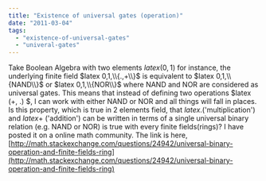 ```yaml
---
title: "Existence of universal gates (operation)"
date: "2011-03-04"
tags: 
  - "existence-of-universal-gates"
  - "univeral-gates"
---
```


Take Boolean Algebra with two elements $latex (0, 1)$ for instance, the underlying finite field $latex 0,1,\\{.,+\\}$ is equivalent to $latex 0,1,\\{NAND\\}$ or $latex 0,1,\\{NOR\\}$ where NAND and NOR are considered as universal gates. This means that instead of defining two operations $latex (+, .) $, I can work with either NAND or NOR and all things will fall in places. Is this property, which is true in 2 elements field, that $latex .$('multiplication') and $latex +$ ('addition') can be written in terms of a single universal binary relation (e.g. NAND or NOR) is true with every finite fields(rings)? I have posted it on a online math community. The link is here, [http://math.stackexchange.com/questions/24942/universal-binary-operation-and-finite-fields-ring](http://math.stackexchange.com/questions/24942/universal-binary-operation-and-finite-fields-ring)
